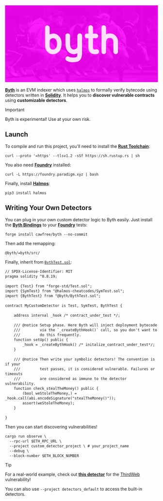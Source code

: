 <p align="center">
  <img src="public/byth.jpg" alt="Byth is the symbolic indexer for Ethereum."/>
</p>

[**Byth**](https://github.com/cawfree/byth) is an EVM indexer which uses [`halmos`](https://github.com/a16z/halmos) to formally verify bytecode using detectors written in [__Solidity__](https://github.com/ethereum/solidity). It helps you to **discover vulnerable contracts** using **customizable detectors**.

> [!IMPORTANT]
> Byth is experimental! Use at your own risk.

## Launch

To compile and run this project, you'll need to install the [__Rust Toolchain__](https://www.rust-lang.org/tools/install):

```shell
curl --proto '=https' --tlsv1.2 -sSf https://sh.rustup.rs | sh
```

You also need [__Foundry__](https://getfoundry.sh/) installed:

```shell
curl -L https://foundry.paradigm.xyz | bash
```

Finally, install [__Halmos__](https://github.com/a16z/halmos):

```shell
pip3 install halmos
```

## Writing Your Own Detectors

You can plug in your own custom detector logic to Byth easily. Just install the [__Byth Bindings__](./bindings/) to your [__Foundry__](https://getfoundry.sh/) tests:

```shell
forge install cawfree/byth --no-commit
```

Then add the remapping:

```shell
@byth/=byth/src/
```

Finally, inherit from [`BythTest.sol`](./bindings/src/BythTest.sol):

```solidity
// SPDX-License-Identifier: MIT
pragma solidity ^0.8.19;

import {Test} from "forge-std/Test.sol";
import {SymTest} from "@halmos-cheatcodes/SymTest.sol";
import {BythTest} from "@byth/BythTest.sol";

contract MyCustomDetector is Test, SymTest, BythTest {

    address internal _hook /* contract_under_test */;

    /// @notice Setup phase. Here Byth will inject deployment bytecode
    ///         via the `_createBythHook()` call, so you don't want to
    ///         do this frequently.
    function setUp() public {
        _hook = _createBythHook() /* initalize_contract_under_test*/;
    }

    /// @notice Then write your symbolic detectors! The convention is if your
    ///         test passes, it is considered vulnerable. Failures or timeouts
    ///         are considered as immune to the detector vulnerability.
    function check_stealTheMoney() public {
        (bool weStoleTheMoney,) = _hook.call(abi.encodeSignature("stealTheMoney()"));
        assert(weStoleTheMoney);
    }

}
```

Then you can start discovering vulnerabilities!

```shell
cargo run observe \
  --rpc-url $ETH_RPC_URL \
  --project custom_detector_project \ # your_project_name
  --debug \
  --block-number $ETH_BLOCK_NUMBER
```


> [!TIP]
> For a real-world example, check out [**this detector**](https://github.com/cawfree/byth/blob/d4362913905985ab5f09e00b9b01cf498049f664/detectors_default/test/Detectors.t.sol#L31C5-L63C6) for the [ThirdWeb](https://blog.thirdweb.com/vulnerability-report/) vulnerability!
> 
> You can also use `--project detectors_default` to access the built-in detectors.
